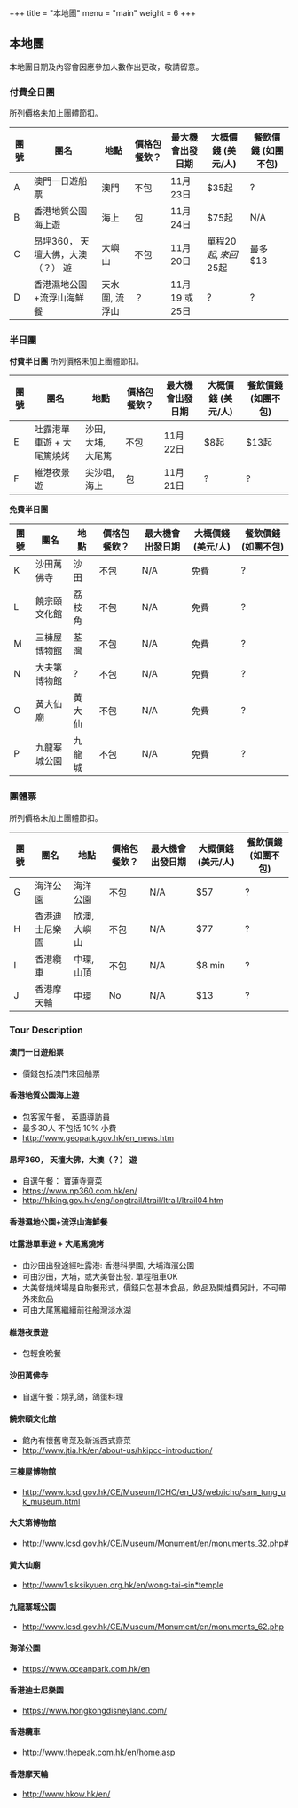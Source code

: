 +++
title = "本地團"
menu = "main"
weight = 6
+++

## 本地團 

本地團日期及內容會因應參加人數作出更改，敬請留意。 

### 付費全日團
所列價格未加上團體節扣。 

團號 | 團名 | 地點 | 價格包餐飲？ | 最大機會出發日期| 大概價錢 \(美元/人\) | 餐飲價錢 (如團不包)|
----| ----------| ------ |----------------| ------- | ----------| ---------- |
A | 澳門一日遊船票 | 澳門 | 不包 | 11月23日 | $35起 | ? | 
B| 香港地質公園海上遊 | 海上 | 包 | 11月24日 | $75起 | N/A| 
C| 昂坪360， 天壇大佛，大澳（？） 遊 | 大嶼山 | 不包 | 11月20日 | 單程$20起, 來回$25起 | 最多$13 |
D| 香港濕地公園+流浮山海鮮餐| 天水圍, 流浮山 | ？ | 11月19 或 25日| ? | ? | 
 
### 半日團 

<b>付費半日團</b>
所列價格未加上團體節扣。 

團號 | 團名 | 地點 | 價格包餐飲？ | 最大機會出發日期| 大概價錢 \(美元/人\) | 餐飲價錢 (如團不包)|
----| ----------| ------ |----------------| ------- | ----------| ---------- |
E | 吐露港單車遊 + 大尾篤燒烤 | 沙田, 大埔, 大尾篤| 不包 | 11月22日 | $8起 | $13起 |
F | 維港夜景遊 | 尖沙咀, 海上| 包 | 11月21日 | ? | ? 

<b>免費半日團</b>

團號 | 團名 | 地點 | 價格包餐飲？ | 最大機會出發日期| 大概價錢 \(美元/人\) | 餐飲價錢 (如團不包)|
----| ----------| ------ |----------------| ------- | ----------| ---------- |
K | 沙田萬佛寺 | 沙田  | 不包 | N/A |  免費 | ? |
L | 饒宗頤文化館 | 荔枝角 | 不包 | N/A | 免費 | ? |
M | 三棟屋博物館 | 荃灣| 不包 | N/A| 免費 | ? |
N | 大夫第博物館 | ? | 不包 | N/A | 免費 | ? | 
O | 黃大仙廟 | 黃大仙 | 不包 | N/A | 免費  | ? | 
P | 九龍寨城公園 | 九龍城 | 不包 | N/A | 免費  | ? |

### 團體票

所列價格未加上團體節扣。 

團號 | 團名 | 地點 | 價格包餐飲？ | 最大機會出發日期| 大概價錢 \(美元/人\) | 餐飲價錢 (如團不包)|
----| ----------| ------ |----------------| ------- | ----------| ---------- |
G | 海洋公園 | 海洋公園 | 不包 | N/A | $57 | ? |
H | 香港迪士尼樂園 | 欣澳, 大嶼山| 不包 | N/A | $77 | ? | 
I | 香港纜車 | 中環, 山頂| 不包 | N/A |$8 min | ? 
J | 香港摩天輪 | 中環 | No | N/A | $13 | ? | 

### Tour Description 
#### 澳門一日遊船票
* 價錢包括澳門來回船票 

#### 香港地質公園海上遊
* 包客家午餐， 英語導訪員
* 最多30人 不包括 10% 小費 
* http://www.geopark.gov.hk/en_news.htm

#### 昂坪360， 天壇大佛，大澳（？） 遊
* 自選午餐： 寶蓮寺齋菜
* https://www.np360.com.hk/en/
* http://hiking.gov.hk/eng/longtrail/ltrail/ltrail/ltrail04.htm

#### 香港濕地公園+流浮山海鮮餐 

#### 吐露港單車遊 + 大尾篤燒烤
* 由沙田出發途經吐露港:  香港科學園, 大埔海濱公園
* 可由沙田，大埔，或大美督出發.  單程租車OK
* 大美督燒烤場是自助餐形式，價錢只包基本食品，飲品及開爐費另計，不可帶外來飲品 
* 可由大尾篤繼續前往船灣淡水湖

#### 維港夜景遊
* 包輕食晚餐 

#### 沙田萬佛寺
* 自選午餐：燒乳鴿，鴿蛋料理

#### 饒宗頤文化館  
* 館內有懷舊粵菜及新派西式齋菜
* http://www.jtia.hk/en/about-us/hkipcc-introduction/

#### 三棟屋博物館
* http://www.lcsd.gov.hk/CE/Museum/ICHO/en_US/web/icho/sam_tung_uk_museum.html 

#### 大夫第博物館
* http://www.lcsd.gov.hk/CE/Museum/Monument/en/monuments_32.php#

#### 黃大仙廟
* http://www1.siksikyuen.org.hk/en/wong-tai-sin*temple

#### 九龍寨城公園
* http://www.lcsd.gov.hk/CE/Museum/Monument/en/monuments_62.php

#### 海洋公園
* https://www.oceanpark.com.hk/en

#### 香港迪士尼樂園 
* https://www.hongkongdisneyland.com/

#### 香港纜車
* http://www.thepeak.com.hk/en/home.asp 

#### 香港摩天輪
* http://www.hkow.hk/en/
